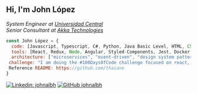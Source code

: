 <h2> Hi, I'm John López</h2>
<p><em>System Engineer at <a target="_blank" href="http://www.ucentral.edu.co">Universidad Central</a>
  </br>Senior Consultant at <a target="_blank" href="https://www.akka.eu">Akka Technologies</a>
</em></p>

```javascript
const John López = {
  code: [Javascript, Typescript, C#, Python, Java Basic Level, HTML, CSS ],
  tools: [React, Redux, Node, Angular, Styled-Components, Jest, Docker, Azure, Azure DevOps],
  architecture: ["microservices", "event-driven", "design system pattern"],
 challenge: "I am doing the #100DaysOfCode challenge focused on react, typescript, GraphQL, NetCore"
 Reference README: https://github.com/thaiane
}

```
[![Linkedin: johnalbh](https://img.shields.io/badge/johnalbh-blue?style=flat-square&logo=Linkedin&logoColor=white&link=https://www.linkedin.com/in/johnalbh/)](https://www.linkedin.com/in/johnalbh/)
[![GitHub johnalbh](https://img.shields.io/github/followers/johnalbh?label=follow&style=social)](https://github.com/johnalbh)

